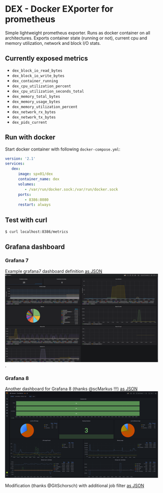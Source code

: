 # DEX - Docker EXporter for prometheus

Simple lightweight prometheus exporter. Runs as docker container on all architectures.
Exports container state (running or not), current cpu and memory utilization, network and block I/O stats.

## Currently exposed metrics

- `dex_block_io_read_bytes`
- `dex_block_io_write_bytes`
- `dex_container_running`
- `dex_cpu_utilization_percent`
- `dex_cpu_utilization_seconds_total`
- `dex_memory_total_bytes`
- `dex_memory_usage_bytes`
- `dex_memory_utilization_percent`
- `dex_network_rx_bytes`
- `dex_network_tx_bytes`
- `dex_pids_current`

## Run with docker
Start docker container with following `docker-compose.yml`:
```yml
version: '2.1'
services:
   dex:
      image: spx01/dex
      container_name: dex
      volumes:
         - /var/run/docker.sock:/var/run/docker.sock
      ports:
         - 8386:8080
      restart: always
```

## Test with curl
```
$ curl localhost:8386/metrics
```

## Grafana dashboard

### Grafana 7

Example grafana7 dashboard definition [as JSON](grafana7.json)
![grafana-dashboard](grafana7-dashboard.png).

### Grafana 8

Another dashboard for Grafana 8 (thanks @scMarkus !!!) [as JSON](grafana8.json)
![grafana-dashboard](grafana8-dashboard.png)

Modification (thanks @GitSchorsch) with additional job filter [as JSON](grafana8_2.json)